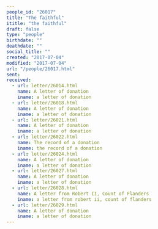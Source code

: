 ```yaml
---
people_id: "26017"
title: "The faithful"
ititle: "the faithful"
draft: false
type: "people"
birthdate: ""
deathdate: ""
social_title: ""
created: "2017-07-04"
modified: "2017-07-04"
url: "/people/26017.html"
sent:
received:
  - url: letter/26014.html
    name: A letter of donation
    iname: a letter of donation
  - url: letter/26018.html
    name: A letter of donation
    iname: a letter of donation
  - url: letter/26021.html
    name: A letter of donation
    iname: a letter of donation
  - url: letter/26022.html
    name: The record of a donation
    iname: the record of a donation
  - url: letter/26024.html
    name: A letter of donation
    iname: a letter of donation
  - url: letter/26027.html
    name: A letter of donation
    iname: a letter of donation
  - url: letter/26028.html
    name: A letter from Robert II, Count of Flanders
    iname: a letter from robert ii, count of flanders
  - url: letter/26029.html
    name: A letter of donation
    iname: a letter of donation
---
```

